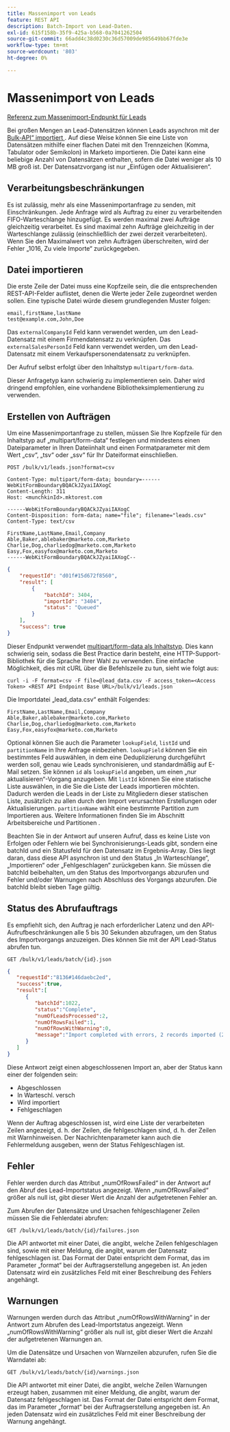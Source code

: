 ```yaml
---
title: Massenimport von Leads
feature: REST API
description: Batch-Import von Lead-Daten.
exl-id: 615f158b-35f9-425a-b568-0a7041262504
source-git-commit: 66add4c38d0230c36d57009de985649bb67fde3e
workflow-type: tm+mt
source-wordcount: '803'
ht-degree: 0%

---
```


# Massenimport von Leads

[Referenz zum Massenimport-Endpunkt für Leads](https://developer.adobe.com/marketo-apis/api/mapi/#tag/Bulk-Import-Leads)

Bei großen Mengen an Lead-Datensätzen können Leads asynchron mit der [Bulk-API“ importiert ](https://developer.adobe.com/marketo-apis/api/mapi/#tag/Bulk-Import-Leads/operation/importLeadUsingPOST). Auf diese Weise können Sie eine Liste von Datensätzen mithilfe einer flachen Datei mit den Trennzeichen (Komma, Tabulator oder Semikolon) in Marketo importieren. Die Datei kann eine beliebige Anzahl von Datensätzen enthalten, sofern die Datei weniger als 10 MB groß ist. Der Datensatzvorgang ist nur „Einfügen oder Aktualisieren“.

## Verarbeitungsbeschränkungen

Es ist zulässig, mehr als eine Massenimportanfrage zu senden, mit Einschränkungen. Jede Anfrage wird als Auftrag zu einer zu verarbeitenden FIFO-Warteschlange hinzugefügt. Es werden maximal zwei Aufträge gleichzeitig verarbeitet. Es sind maximal zehn Aufträge gleichzeitig in der Warteschlange zulässig (einschließlich der zwei derzeit verarbeiteten). Wenn Sie den Maximalwert von zehn Aufträgen überschreiten, wird der Fehler „1016, Zu viele Importe“ zurückgegeben.

## Datei importieren

Die erste Zeile der Datei muss eine Kopfzeile sein, die die entsprechenden REST-API-Felder auflistet, denen die Werte jeder Zeile zugeordnet werden sollen. Eine typische Datei würde diesem grundlegenden Muster folgen:

```
email,firstName,lastName
test@example.com,John,Doe
```

Das `externalCompanyId` Feld kann verwendet werden, um den Lead-Datensatz mit einem Firmendatensatz zu verknüpfen. Das `externalSalesPersonId` Feld kann verwendet werden, um den Lead-Datensatz mit einem Verkaufspersonendatensatz zu verknüpfen.

Der Aufruf selbst erfolgt über den Inhaltstyp `multipart/form-data`.

Dieser Anfragetyp kann schwierig zu implementieren sein. Daher wird dringend empfohlen, eine vorhandene Bibliotheksimplementierung zu verwenden.

## Erstellen von Aufträgen

Um eine Massenimportanfrage zu stellen, müssen Sie Ihre Kopfzeile für den Inhaltstyp auf „multipart/form-data“ festlegen und mindestens einen Dateiparameter in Ihren Dateiinhalt und einen Formatparameter mit dem Wert „csv“, „tsv“ oder „ssv“ für Ihr Dateiformat einschließen.

```
POST /bulk/v1/leads.json?format=csv
```

```
Content-Type: multipart/form-data; boundary=------WebKitFormBoundaryBQACkJZyaiIAXogC
Content-Length: 311
Host: <munchkinId>.mktorest.com
```

```
------WebKitFormBoundaryBQACkJZyaiIAXogC
Content-Disposition: form-data; name="file"; filename="leads.csv"
Content-Type: text/csv

FirstName,LastName,Email,Company
Able,Baker,ablebaker@marketo.com,Marketo
Charlie,Dog,charliedog@marketo.com,Marketo
Easy,Fox,easyfox@marketo.com,Marketo
------WebKitFormBoundaryBQACkJZyaiIAXogC--
```

```json
{
    "requestId": "d01f#15d672f8560",
    "result": [
        {
            "batchId": 3404,
            "importId": "3404",
            "status": "Queued"
        }
    ],
    "success": true
}
```

Dieser Endpunkt verwendet [multipart/form-data als Inhaltstyp](https://www.w3.org/Protocols/rfc1341/7_2_Multipart.html). Dies kann schwierig sein, sodass die Best Practice darin besteht, eine HTTP-Support-Bibliothek für die Sprache Ihrer Wahl zu verwenden. Eine einfache Möglichkeit, dies mit cURL über die Befehlszeile zu tun, sieht wie folgt aus:

```
curl -i -F format=csv -F file=@lead_data.csv -F access_token=<Access Token> <REST API Endpoint Base URL>/bulk/v1/leads.json
```

Die Importdatei „lead_data.csv“ enthält Folgendes:

```
FirstName,LastName,Email,Company
Able,Baker,ablebaker@marketo.com,Marketo
Charlie,Dog,charliedog@marketo.com,Marketo
Easy,Fox,easyfox@marketo.com,Marketo
```

Optional können Sie auch die Parameter `lookupField`, `listId` und `partitionName` in Ihre Anfrage einbeziehen. `lookupField` können Sie ein bestimmtes Feld auswählen, in dem eine Deduplizierung durchgeführt werden soll, genau wie Leads synchronisieren, und standardmäßig auf E-Mail setzen. Sie können `id` als `lookupField` angeben, um einen „nur aktualisieren“-Vorgang anzugeben. Mit `listId` können Sie eine statische Liste auswählen, in die Sie die Liste der Leads importieren möchten. Dadurch werden die Leads in der Liste zu Mitgliedern dieser statischen Liste, zusätzlich zu allen durch den Import verursachten Erstellungen oder Aktualisierungen. `partitionName` wählt eine bestimmte Partition zum Importieren aus. Weitere Informationen finden Sie im Abschnitt Arbeitsbereiche und Partitionen .

Beachten Sie in der Antwort auf unseren Aufruf, dass es keine Liste von Erfolgen oder Fehlern wie bei Synchronisierungs-Leads gibt, sondern eine batchId und ein Statusfeld für den Datensatz im Ergebnis-Array. Dies liegt daran, dass diese API asynchron ist und den Status „In Warteschlange“, „Importieren“ oder „Fehlgeschlagen“ zurückgeben kann. Sie müssen die batchId beibehalten, um den Status des Importvorgangs abzurufen und Fehler und/oder Warnungen nach Abschluss des Vorgangs abzurufen. Die batchId bleibt sieben Tage gültig.

## Status des Abrufauftrags

Es empfiehlt sich, den Auftrag je nach erforderlicher Latenz und den API-Aufrufbeschränkungen alle 5 bis 30 Sekunden abzufragen, um den Status des Importvorgangs anzuzeigen. Dies können Sie mit der API Lead-Status abrufen tun.

```
GET /bulk/v1/leads/batch/{id}.json
```

```json
{
   "requestId":"8136#146daebc2ed",
   "success":true,
   "result":[
      {
         "batchId":1022,
         "status":"Complete",
         "numOfLeadsProcessed":2,
         "numOfRowsFailed":1,
         "numOfRowsWithWarning":0,
         "message":"Import completed with errors, 2 records imported (2 members), 1 failed"
      }
   ]
}
```

Diese Antwort zeigt einen abgeschlossenen Import an, aber der Status kann einer der folgenden sein:

- Abgeschlossen
- In Warteschl. versch
- Wird importiert
- Fehlgeschlagen

Wenn der Auftrag abgeschlossen ist, wird eine Liste der verarbeiteten Zeilen angezeigt, d. h. der Zeilen, die fehlgeschlagen sind, d. h. der Zeilen mit Warnhinweisen. Der Nachrichtenparameter kann auch die Fehlermeldung ausgeben, wenn der Status Fehlgeschlagen ist.

## Fehler

Fehler werden durch das Attribut „numOfRowsFailed“ in der Antwort auf den Abruf des Lead-Importstatus angezeigt. Wenn „numOfRowsFailed“ größer als null ist, gibt dieser Wert die Anzahl der aufgetretenen Fehler an.

Zum Abrufen der Datensätze und Ursachen fehlgeschlagener Zeilen müssen Sie die Fehlerdatei abrufen:

```
GET /bulk/v1/leads/batch/{id}/failures.json
```

Die API antwortet mit einer Datei, die angibt, welche Zeilen fehlgeschlagen sind, sowie mit einer Meldung, die angibt, warum der Datensatz fehlgeschlagen ist. Das Format der Datei entspricht dem Format, das im Parameter „format“ bei der Auftragserstellung angegeben ist. An jeden Datensatz wird ein zusätzliches Feld mit einer Beschreibung des Fehlers angehängt.

## Warnungen

Warnungen werden durch das Attribut „numOfRowsWithWarning“ in der Antwort zum Abrufen des Lead-Importstatus angezeigt. Wenn „numOfRowsWithWarning“ größer als null ist, gibt dieser Wert die Anzahl der aufgetretenen Warnungen an.

Um die Datensätze und Ursachen von Warnzeilen abzurufen, rufen Sie die Warndatei ab:

```
GET /bulk/v1/leads/batch/{id}/warnings.json
```

Die API antwortet mit einer Datei, die angibt, welche Zeilen Warnungen erzeugt haben, zusammen mit einer Meldung, die angibt, warum der Datensatz fehlgeschlagen ist. Das Format der Datei entspricht dem Format, das im Parameter „format“ bei der Auftragserstellung angegeben ist. An jeden Datensatz wird ein zusätzliches Feld mit einer Beschreibung der Warnung angehängt.
